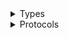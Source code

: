<details>
<summary>Types</summary>

  - [WafClient](/aws-sdk-swift/reference/0.x/AWSWAF/WafClient)
  - [WafClient.WafClientConfiguration](/aws-sdk-swift/reference/0.x/AWSWAF/WafClient.WafClientConfiguration)
  - [WafClientLogHandlerFactory](/aws-sdk-swift/reference/0.x/AWSWAF/WafClientLogHandlerFactory)
  - [WafClientTypes](/aws-sdk-swift/reference/0.x/AWSWAF/WafClientTypes)

</details>

<details>
<summary>Protocols</summary>

  - [WafClientProtocol](/aws-sdk-swift/reference/0.x/AWSWAF/WafClientProtocol)

</details>
